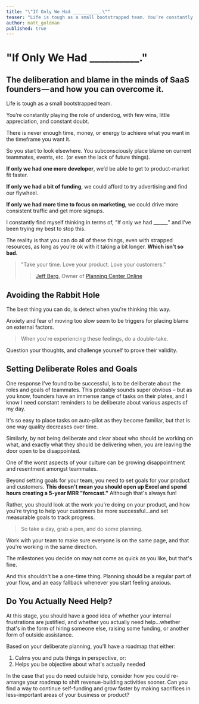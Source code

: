 ```yaml
---
title: "\"If Only We Had __________.\""
teaser: "Life is tough as a small bootstrapped team. You’re constantly playing the role of underdog, with few wins, little appreciation, and constant doubt. There is never enough time, money, or energy to achieve what you want in the timeframe you want it."
author: matt_goldman
published: true
---
```


# "If Only We Had __________."
## The deliberation and blame in the minds of SaaS founders — and how you can overcome it.

Life is tough as a small bootstrapped team.

You’re constantly playing the role of underdog, with few wins, little appreciation, and constant doubt.

There is never enough time, money, or energy to achieve what you want in the timeframe you want it.

So you start to look elsewhere. You subconsciously place blame on current teammates, events, etc. (or even the lack of future things).

**If only we had one more developer**, we’d be able to get to product-market fit faster.

**If only we had a bit of funding**, we could afford to try advertising and find our flywheel.

**If only we had more time to focus on marketing**, we could drive more consistent traffic and get more signups.

I constantly find myself thinking in terms of, "If only we had ______" and I’ve been trying my best to stop this.

The reality is that you can do all of these things, even with strapped resources, as long as you’re ok with it taking a bit longer. **Which isn’t so bad.**

> "Take your time. Love your product. Love your customers."
>> [Jeff Berg](https://twitter.com/TheBerg), Owner of [Planning Center Online](http://get.planningcenteronline.com/)

## Avoiding the Rabbit Hole
The best thing you can do, is detect when you're thinking this way.

Anxiety and fear of moving too slow seem to be triggers for placing blame on external factors.

> When you're experiencing these feelings, do a double-take.

Question your thoughts, and challenge yourself to prove their validity.

## Setting Deliberate Roles and Goals
One response I've found to be successful, is to be deliberate about the roles and goals of teammates. This probably sounds super obvious &ndash; but as you know, founders have an immense range of tasks on their plates, and I know I need constant reminders to be deliberate about various aspects of my day.

It's so easy to place tasks on auto-pilot as they become familiar, but that is one way quality decreases over time.

Similarly, by not being deliberate and clear about who should be working on what, and exactly what they should be delivering when, you are leaving the door open to be disappointed.

One of the worst aspects of your culture can be growing disappointment and resentment amongst teammates.

Beyond setting goals for your team, you need to set goals for your product and customers. **This doesn't mean you should open up Excel and spend hours creating a 5-year MRR "forecast."** Although that's always fun!

Rather, you should look at the work you're doing on your product, and how you're trying to help your customers be more successful...and set measurable goals to track progress.

> So take a day, grab a pen, and do some planning.

Work with your team to make sure everyone is on the same page, and that you're working in the same direction.

The milestones you decide on may not come as quick as you like, but that's fine.

And this shouldn't be a one-time thing. Planning should be a regular part of your flow, and an easy fallback whenever you start feeling anxious.

## Do You Actually Need Help?
At this stage, you should have a good idea of whether your internal frustrations are justified, and whether you actually need help...whether that's in the form of hiring someone else, raising some funding, or another form of outside assistance.

Based on your deliberate planning, you'll have a roadmap that either:

1. Calms you and puts things in perspective, or:
2. Helps you be objective about what's actually needed

In the case that you do need outside help, consider how you could re-arrange your roadmap to shift revenue-building activities sooner. Can you find a way to continue self-funding and grow faster by making sacrifices in less-important areas of your business or product?
